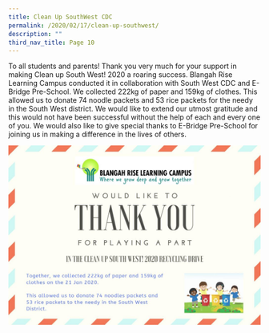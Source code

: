 ```yaml
---
title: Clean Up SouthWest CDC
permalink: /2020/02/17/clean-up-southwest/
description: ""
third_nav_title: Page 10
---
```

<p>To all students and parents! Thank you very much for your support in making Clean up South West! 2020 a roaring success. Blangah Rise Learning Campus conducted it in collaboration with South West CDC and E-Bridge Pre-School. We collected 222kg of paper and 159kg of clothes. This allowed us to donate 74 noodle packets and 53 rice packets for the needy in the South West district. We would like to extend our utmost gratitude and this would not have been successful without the help of each and every one of you. We would also like to give special thanks to E-Bridge Pre-School for joining us in making a difference in the lives of others.</p>

![](/images/E-Bridge-Thank-You-Card_v6-1-page-001-1024x727.jpg)